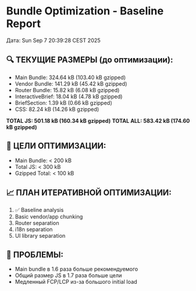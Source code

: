 # Bundle Optimization - Baseline Report
Дата: Sun Sep  7 20:39:28 CEST 2025

## 🔍 ТЕКУЩИЕ РАЗМЕРЫ (до оптимизации):
- Main Bundle: 324.64 kB (103.40 kB gzipped)
- Vendor Bundle: 141.29 kB (45.42 kB gzipped)  
- Router Bundle: 15.82 kB (6.08 kB gzipped)
- InteractiveBrief: 18.04 kB (4.78 kB gzipped)
- BriefSection: 1.39 kB (0.66 kB gzipped)
- CSS: 82.24 kB (14.26 kB gzipped)

**TOTAL JS: 501.18 kB (160.34 kB gzipped)**
**TOTAL ALL: 583.42 kB (174.60 kB gzipped)**

## 🎯 ЦЕЛИ ОПТИМИЗАЦИИ:
- Main Bundle: < 200 kB
- Total JS: < 300 kB
- Gzipped Total: < 100 kB

## 📈 ПЛАН ИТЕРАТИВНОЙ ОПТИМИЗАЦИИ:
1. ✅ Baseline analysis
2. Basic vendor/app chunking  
3. Router separation
4. i18n separation
5. UI library separation

## 🚨 ПРОБЛЕМЫ:
- Main bundle в 1.6 раза больше рекомендуемого
- Общий размер JS в 1.7 раза больше цели
- Медленный FCP/LCP из-за большого initial load

